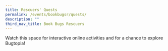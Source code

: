 ```yaml
---
title: Rescuers' Quests
permalink: /events/bookbugsr/quests/
description: ""
third_nav_title: Book Bugs Rescuers
---
```

Watch this space for interactive online activities and for a chance to explore Bugtopia!